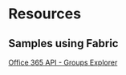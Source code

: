 # Resources

## Samples using Fabric

[Office 365 API - Groups Explorer](https://github.com/OfficeDev/PnP/tree/master/Samples/MicrosoftGraph.Office365.GroupsExplorer)
